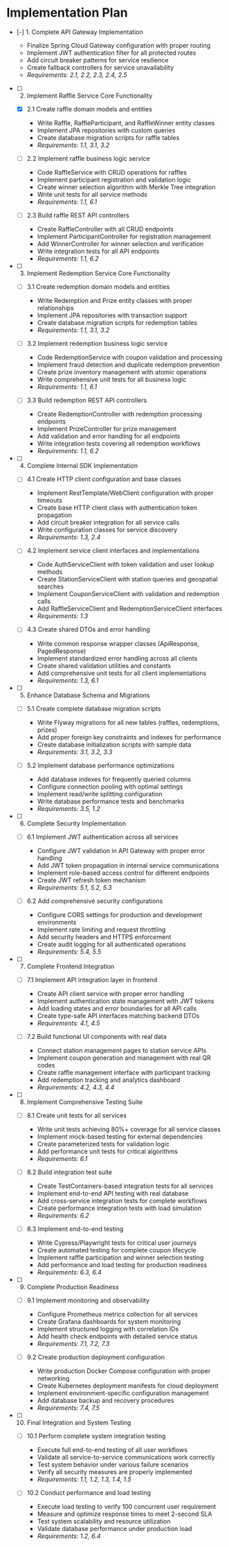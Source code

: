 # Implementation Plan

- [-] 1. Complete API Gateway Implementation

  - Finalize Spring Cloud Gateway configuration with proper routing
  - Implement JWT authentication filter for all protected routes
  - Add circuit breaker patterns for service resilience
  - Create fallback controllers for service unavailability
  - _Requirements: 2.1, 2.2, 2.3, 2.4, 2.5_

- [ ] 2. Implement Raffle Service Core Functionality

  - [x] 2.1 Create raffle domain models and entities

    - Write Raffle, RaffleParticipant, and RaffleWinner entity classes
    - Implement JPA repositories with custom queries
    - Create database migration scripts for raffle tables
    - _Requirements: 1.1, 3.1, 3.2_

  - [ ] 2.2 Implement raffle business logic service

    - Code RaffleService with CRUD operations for raffles
    - Implement participant registration and validation logic
    - Create winner selection algorithm with Merkle Tree integration
    - Write unit tests for all service methods
    - _Requirements: 1.1, 6.1_

  - [ ] 2.3 Build raffle REST API controllers
    - Create RaffleController with all CRUD endpoints
    - Implement ParticipantController for registration management
    - Add WinnerController for winner selection and verification
    - Write integration tests for all API endpoints
    - _Requirements: 1.1, 6.2_

- [ ] 3. Implement Redemption Service Core Functionality

  - [ ] 3.1 Create redemption domain models and entities

    - Write Redemption and Prize entity classes with proper relationships
    - Implement JPA repositories with transaction support
    - Create database migration scripts for redemption tables
    - _Requirements: 1.1, 3.1, 3.2_

  - [ ] 3.2 Implement redemption business logic service

    - Code RedemptionService with coupon validation and processing
    - Implement fraud detection and duplicate redemption prevention
    - Create prize inventory management with atomic operations
    - Write comprehensive unit tests for all business logic
    - _Requirements: 1.1, 6.1_

  - [ ] 3.3 Build redemption REST API controllers
    - Create RedemptionController with redemption processing endpoints
    - Implement PrizeController for prize management
    - Add validation and error handling for all endpoints
    - Write integration tests covering all redemption workflows
    - _Requirements: 1.1, 6.2_

- [ ] 4. Complete Internal SDK Implementation

  - [ ] 4.1 Create HTTP client configuration and base classes

    - Implement RestTemplate/WebClient configuration with proper timeouts
    - Create base HTTP client class with authentication token propagation
    - Add circuit breaker integration for all service calls
    - Write configuration classes for service discovery
    - _Requirements: 1.3, 2.4_

  - [ ] 4.2 Implement service client interfaces and implementations

    - Code AuthServiceClient with token validation and user lookup methods
    - Create StationServiceClient with station queries and geospatial searches
    - Implement CouponServiceClient with validation and redemption calls
    - Add RaffleServiceClient and RedemptionServiceClient interfaces
    - _Requirements: 1.3_

  - [ ] 4.3 Create shared DTOs and error handling
    - Write common response wrapper classes (ApiResponse, PagedResponse)
    - Implement standardized error handling across all clients
    - Create shared validation utilities and constants
    - Add comprehensive unit tests for all client implementations
    - _Requirements: 1.3, 6.1_

- [ ] 5. Enhance Database Schema and Migrations

  - [ ] 5.1 Create complete database migration scripts

    - Write Flyway migrations for all new tables (raffles, redemptions, prizes)
    - Add proper foreign key constraints and indexes for performance
    - Create database initialization scripts with sample data
    - _Requirements: 3.1, 3.2, 3.3_

  - [ ] 5.2 Implement database performance optimizations
    - Add database indexes for frequently queried columns
    - Configure connection pooling with optimal settings
    - Implement read/write splitting configuration
    - Write database performance tests and benchmarks
    - _Requirements: 3.5, 1.2_

- [ ] 6. Complete Security Implementation

  - [ ] 6.1 Implement JWT authentication across all services

    - Configure JWT validation in API Gateway with proper error handling
    - Add JWT token propagation in internal service communications
    - Implement role-based access control for different endpoints
    - Create JWT refresh token mechanism
    - _Requirements: 5.1, 5.2, 5.3_

  - [ ] 6.2 Add comprehensive security configurations
    - Configure CORS settings for production and development environments
    - Implement rate limiting and request throttling
    - Add security headers and HTTPS enforcement
    - Create audit logging for all authenticated operations
    - _Requirements: 5.4, 5.5_

- [ ] 7. Complete Frontend Integration

  - [ ] 7.1 Implement API integration layer in frontend

    - Create API client service with proper error handling
    - Implement authentication state management with JWT tokens
    - Add loading states and error boundaries for all API calls
    - Create type-safe API interfaces matching backend DTOs
    - _Requirements: 4.1, 4.5_

  - [ ] 7.2 Build functional UI components with real data
    - Connect station management pages to station service APIs
    - Implement coupon generation and management with real QR codes
    - Create raffle management interface with participant tracking
    - Add redemption tracking and analytics dashboard
    - _Requirements: 4.2, 4.3, 4.4_

- [ ] 8. Implement Comprehensive Testing Suite

  - [ ] 8.1 Create unit tests for all services

    - Write unit tests achieving 80%+ coverage for all service classes
    - Implement mock-based testing for external dependencies
    - Create parameterized tests for validation logic
    - Add performance unit tests for critical algorithms
    - _Requirements: 6.1_

  - [ ] 8.2 Build integration test suite

    - Create TestContainers-based integration tests for all services
    - Implement end-to-end API testing with real database
    - Add cross-service integration tests for complete workflows
    - Create performance integration tests with load simulation
    - _Requirements: 6.2_

  - [ ] 8.3 Implement end-to-end testing
    - Write Cypress/Playwright tests for critical user journeys
    - Create automated testing for complete coupon lifecycle
    - Implement raffle participation and winner selection testing
    - Add performance and load testing for production readiness
    - _Requirements: 6.3, 6.4_

- [ ] 9. Complete Production Readiness

  - [ ] 9.1 Implement monitoring and observability

    - Configure Prometheus metrics collection for all services
    - Create Grafana dashboards for system monitoring
    - Implement structured logging with correlation IDs
    - Add health check endpoints with detailed service status
    - _Requirements: 7.1, 7.2, 7.3_

  - [ ] 9.2 Create production deployment configuration
    - Write production Docker Compose configuration with proper networking
    - Create Kubernetes deployment manifests for cloud deployment
    - Implement environment-specific configuration management
    - Add database backup and recovery procedures
    - _Requirements: 7.4, 7.5_

- [ ] 10. Final Integration and System Testing

  - [ ] 10.1 Perform complete system integration testing

    - Execute full end-to-end testing of all user workflows
    - Validate all service-to-service communications work correctly
    - Test system behavior under various failure scenarios
    - Verify all security measures are properly implemented
    - _Requirements: 1.1, 1.2, 1.3, 1.4, 1.5_

  - [ ] 10.2 Conduct performance and load testing
    - Execute load testing to verify 100 concurrent user requirement
    - Measure and optimize response times to meet 2-second SLA
    - Test system scalability and resource utilization
    - Validate database performance under production load
    - _Requirements: 1.2, 6.4_
